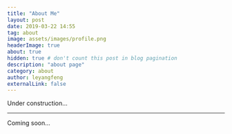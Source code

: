 ```yaml
---
title: "About Me"
layout: post
date: 2019-03-22 14:55
tag: about
image: assets/images/profile.png
headerImage: true
about: true
hidden: true # don't count this post in blog pagination
description: "about page"
category: about
author: leyangfeng
externalLink: false
---
```


Under construction...

---

Coming soon...



